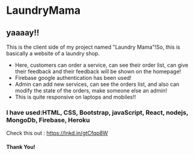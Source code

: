 # LaundryMama

 ## yaaaay!!
   This is the client side of my project named "Laundry Mama"!So, this is basically a website of a laundry shop.
*  Here, customers can order a service, can see their order list, can give their feedback and their feedback will be shown on the homepage!
*  Firebase google authentication has been used! 
*  Admin can add new services, can see the orders list, and also can modify the state of the orders, make someone else an admin!
*   This is quite responsive on laptops and mobiles!!

### I have used:HTML, CSS, Bootstrap, javaScript, React, nodejs, MongoDb, Firebase, Heroku

Check this out : https://lnkd.in/gtCfqp8W
#### Thank You!
